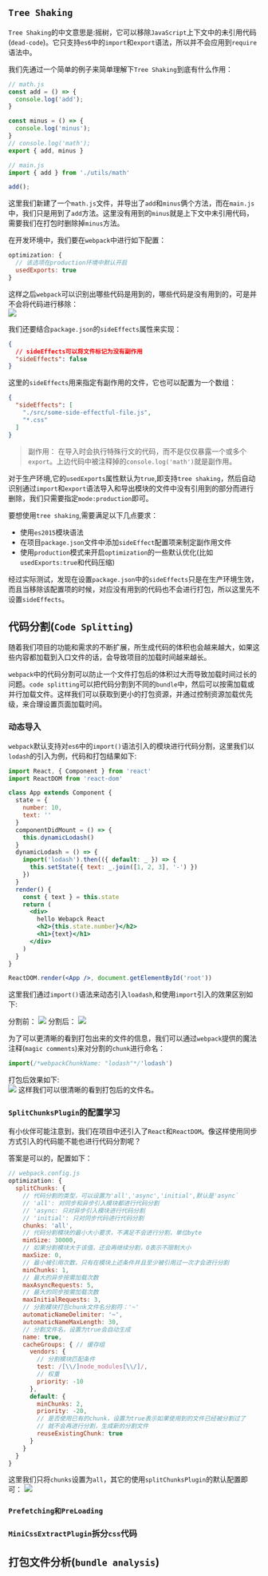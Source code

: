 ## `Tree Shaking`
`Tree Shaking`的中文意思是:摇树，它可以移除`JavaScript`上下文中的未引用代码(`dead-code`)。它只支持`es6`中的`import`和`export`语法，所以并不会应用到`require`语法中。

我们先通过一个简单的例子来简单理解下`Tree Shaking`到底有什么作用：  
```js
// math.js
const add = () => {
  console.log('add');
}

const minus = () => {
  console.log('minus');
}
// console.log('math');
export { add, minus }

// main.js
import { add } from './utils/math'

add();
```
这里我们新建了一个`math.js`文件，并导出了`add`和`minus`俩个方法，而在`main.js`中，我们只是用到了`add`方法。这里没有用到的`minus`就是上下文中未引用代码，需要我们在打包时删除掉`minus`方法。

在开发环境中，我们要在`webpack`中进行如下配置：  
```js
optimization: {
  // 该选项在production环境中默认开启
  usedExports: true
}
```
这样之后`webpack`可以识别出哪些代码是用到的，哪些代码是没有用到的，可是并不会将代码进行移除：  
![](https://raw.githubusercontent.com/wangkaiwd/drawing-bed/master/webpack-dev-treeshaking.png)  

我们还要结合`package.json`的`sideEffects`属性来实现：  
```json
{
  // sideEffects可以将文件标记为没有副作用
  "sideEffects": false
}
```
这里的`sideEffects`用来指定有副作用的文件，它也可以配置为一个数组：  
```json
{
  "sideEffects": [
    "./src/some-side-effectful-file.js",
    "*.css"
  ]
}
```

> 副作用： 在导入时会执行特殊行文的代码，而不是仅仅暴露一个或多个`export`。上边代码中被注释掉的`console.log('math')`就是副作用。

对于生产环境,它的`usedExports`属性默认为`true`,即支持`tree shaking`，然后自动识别通过`import`和`export`语法导入和导出模块的文件中没有引用到的部分而进行删除，我们只需要指定`mode:production`即可。

要想使用`tree shaking`,需要满足以下几点要求：  
* 使用`es2015`模块语法
* 在项目`package.json`文件中添加`sideEffect`配置项来制定副作用文件
* 使用`production`模式来开启`optimization`的一些默认优化(比如`usedExports:true`和代码压缩)

经过实际测试，发现在设置`package.json`中的`sideEffects`只是在生产环境生效，而且当移除该配置项的时候，对应没有用到的代码也不会进行打包，所以这里先不设置`sideEffects`。

## 代码分割(`Code Splitting`)
随着我们项目的功能和需求的不断扩展，所生成代码的体积也会越来越大，如果这些内容都加载到入口文件的话，会导致项目的加载时间越来越长。

`webpack`中的代码分割可以防止一个文件打包后的体积过大而导致加载时间过长的问题。`code splitting`可以把代码分割到不同的`bundle`中，然后可以按需加载或并行加载文件。这样我们可以获取到更小的打包资源，并通过控制资源加载优先级，来合理设置页面加载时间。


### 动态导入
`webpack`默认支持对`es6`中的`import()`语法引入的模块进行代码分割，这里我们以`lodash`的引入为例，代码和打包结果如下:  
```jsx
import React, { Component } from 'react'
import ReactDOM from 'react-dom'

class App extends Component {
  state = {
    number: 10,
    text: ''
  }
  componentDidMount = () => {
    this.dynamicLodash()
  }
  dynamicLodash = () => {
    import('lodash').then(({ default: _ }) => {
      this.setState({ text: _.join([1, 2, 3], '-') })
    })
  }
  render() {
    const { text } = this.state
    return (
      <div>
        hello Webapck React
        <h2>{this.state.number}</h2>
        <h1>{text}</h1>
      </div>
    )
  }
}

ReactDOM.render(<App />, document.getElementById('root'))
```
这里我们通过`import()`语法来动态引入`loadash`,和使用`import`引入的效果区别如下: 

分割前：
![](https://raw.githubusercontent.com/wangkaiwd/drawing-bed/master/webpack-sync-import.png)
分割后：
![](https://raw.githubusercontent.com/wangkaiwd/drawing-bed/master/webpack-dynamic-imports.png)

为了可以更清晰的看到打包出来的文件的信息，我们可以通过`webpack`提供的魔法注释(`magic comments`)来对分割的`chunk`进行命名：  
```js
import(/*webpackChunkName: "lodash"*/'lodash')
```
打包后效果如下:  
![](https://raw.githubusercontent.com/wangkaiwd/drawing-bed/master/webpack-dynamic-import-comments.png)
这样我们可以很清晰的看到打包后的文件名。

### `SplitChunksPlugin`的配置学习
有小伙伴可能注意到，我们在项目中还引入了`React`和`ReactDOM`。像这样使用同步方式引入的代码能不能也进行代码分割呢？

答案是可以的，配置如下：  
```js
// webpack.config.js
optimization: {
  splitChunks: {
    // 代码分割的类型，可以设置为'all','async','initial',默认是'async`
    // 'all': 对同步和异步引入模块都进行代码分割
    // 'async: 只对异步引入模块进行代码分割
    // 'initial': 只对同步代码进行代码分割
    chunks: 'all',
    // 代码分割模块的最小大小要求，不满足不会进行分割，单位byte
    minSize: 30000,
    // 如果分割模块大于该值，还会再继续分割，0表示不限制大小
    maxSize: 0,
    // 最小被引用次数，只有在模块上述条件并且至少被引用过一次才会进行分割
    minChunks: 1,
    // 最大的异步按需加载次数
    maxAsyncRequests: 5,
    // 最大的同步按需加载次数
    maxInitialRequests: 3,
    // 分割模块打包chunk文件名分割符：'~'
    automaticNameDelimiter: '~',
    automaticNameMaxLength: 30,
    // 分割文件名，设置为true会自动生成
    name: true,
    cacheGroups: { // 缓存组
      vendors: {
        // 分割模块匹配条件
        test: /[\\/]node_modules[\\/]/,
        // 权重
        priority: -10
      },
      default: {
        minChunks: 2,
        priority: -20,
        // 是否使用已有的chunk，设置为true表示如果使用到的文件已经被分割过了
        // 就不会再进行分割，生成新的分割文件
        reuseExistingChunk: true
      }
    }
  }
}
```
这里我们只将`chunks`设置为`all`，其它的使用`splitChunksPlugin`的默认配置即可：
![](https://raw.githubusercontent.com/wangkaiwd/drawing-bed/master/webpack-split-chunk-all.png)

### `Prefetching和PreLoading`


### `MiniCssExtractPlugin`拆分`css`代码

## 打包文件分析(`bundle analysis`)
